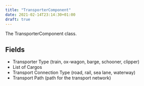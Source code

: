 ```yaml
---
title: "TransporterComponent"
date: 2021-02-14T23:14:30+01:00
draft: true
---
```


The TransporterComponent class.

## Fields
* Transporter Type (train, ox-wagon, barge, schooner, clipper)
* List of Cargos 
* Transport Connection Type (road, rail, sea lane, waterway)
* Transport Path (path for the transport network)